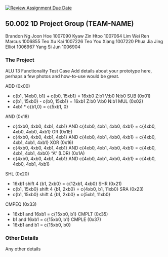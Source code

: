 [![Review Assignment Due Date](https://classroom.github.com/assets/deadline-readme-button-24ddc0f5d75046c5622901739e7c5dd533143b0c8e959d652212380cedb1ea36.svg)](https://classroom.github.com/a/5YTzVbxp)
## 50.002 1D Project Group (TEAM-NAME)

Brandon Ng Joon Hoe 1007090
Kyaw Zin Htoo 1007064
Lim Wei Ren Marcus 1006855
Teo Xu Kai 1007226
Teo You Xiang 1007220
Phua Jia Jing Elliot 1006967
Yang Si Jun 1006904

### The Project

ALU 13 Functionality Test Case
Add details about your prototype here, perhaps a few photos and how-to-use would be great.

ADD (0x00)
- c{b1, 14xb0, b1} + c{b0, 15xb1} = 16xb0 Z:b1 V:b0 N:b0 
SUB (0x01)
- c{b1, 15xb0} - c{b0, 15xb1} = 16xb1 Z:b0 V:b0 N:b1 
MUL (0x02)
- 4xb1 * c{b1,0} = c{5xb1, 0} 


AND (0x18)
- c{4xb0, 4xb0, 4xb1, 4xb1} AND c{4xb0, 4xb1, 4xb0, 4xb1} = c{4xb0, 4xb0, 4xb0, 4xb1}
OR (0x1E)
- c{4xb0, 4xb0, 4xb1, 4xb1} AND c{4xb0, 4xb1, 4xb0, 4xb1} = c{4xb0, 4xb1, 4xb1, 4xb1}
XOR (0x16)
- c{4xb0, 4xb0, 4xb1, 4xb1} AND c{4xb0, 4xb1, 4xb0, 4xb1} = c{4xb0, 4xb1, 4xb1, 4xb0}
“A” (LDR) (0x1A)
- c{4xb0, 4xb0, 4xb1, 4xb1} AND c{4xb0, 4xb1, 4xb0, 4xb1} = c{4xb0, 4xb0, 4xb1, 4xb1}


SHL (0x20)
- 16xb1 shift 4 {b1, 2xb0} = c{12xb1, 4xb0}
SHR (0x21)
- c{b1, 15xb0} shift 4 {b1, 2xb0} = c{4xb0, b1, 11xb0}
SRA (0x23)
- c{b1, 15xb0} shift 4 {b1, 2xb0} = c{5xb1, 11xb0}


CMPEQ (0x33)
- 16xb1 and 16xb1 = c{15xb0, b1}
CMPLT (0x35)
- b1 and 16xb1 = c{15xb0, b1}
CMPLE (0x37)
- 16xb1 and b1 = c{15xb0, b0}

### Other Details

Any other details
